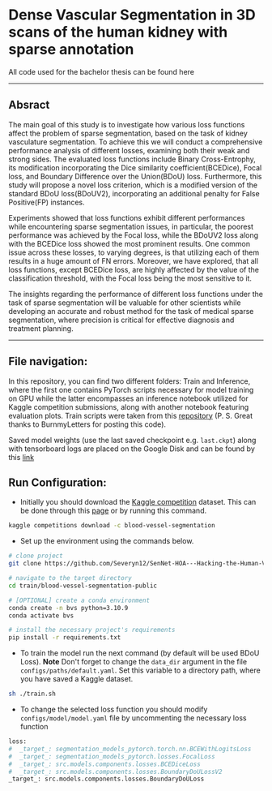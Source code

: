 # Dense Vascular Segmentation in 3D scans of the human kidney with sparse annotation

All code used for the bachelor thesis can be found here
***

## Absract
The main goal of this study is to investigate how various loss functions affect the problem of sparse segmentation, based on the task of kidney vasculature segmentation. To achieve this we will conduct a comprehensive performance analysis of different losses, examining both their weak and strong sides. The evaluated loss functions include Binary Cross-Entrophy, its modification incorporating the Dice similarity coefficient(BCEDice), Focal loss, and Boundary Difference over the Union(BDoU) loss. Furthermore, this study will propose a novel loss criterion, which is a modified version of the standard BDoU loss(BDoUV2), incorporating an additional penalty for False Positive(FP) instances.

Experiments showed that loss functions exhibit different performances while encountering sparse segmentation issues, in particular, the poorest performance was achieved by the Focal loss, while the BDoUV2 loss along with the BCEDice loss showed the most prominent results. One common issue across these losses, to varying degrees, is that utilizing each of them results in a huge amount of FN errors. Moreover, we have explored, that all loss functions, except BCEDice loss, are highly affected by the value of the classification threshold, with the Focal loss being the most sensitive to it.

The insights regarding the performance of different loss functions under the task of sparse segmentation will be valuable for other scientists while developing an accurate and robust method for the task of medical sparse segmentation, where precision is critical for effective diagnosis and treatment planning.
***

## File navigation:
In this repository, you can find two different folders: Train and Inference, where the first one contains PyTorch scripts necessary for model training on GPU while the latter encompasses an inference notebook utilized for Kaggle competition submissions, along with another notebook featuring evaluation plots. Train scripts were taken from this [repository](https://github.com/burnmyletters/blood-vessel-segmentation-public) (P. S. Great thanks to BurnmyLetters for posting this code).

Saved model weights (use the last saved checkpoint e.g. ```last.ckpt```) along with tensorboard logs are placed on the Google Disk and can be found by this [link](https://drive.google.com/drive/folders/1wCI1m7XA502vmjhjxM0dHVbe-MbD53dG)

## Run Configuration:
 * Initially you should download the [Kaggle competition](https://www.kaggle.com/competitions/blood-vessel-segmentation/overview) dataset. This can be done through this [page](https://www.kaggle.com/competitions/blood-vessel-segmentation/data) or by running this command.

```bash
kaggle competitions download -c blood-vessel-segmentation
```

* Set up the environment using the commands below.

```bash
# clone project
git clone https://github.com/Severyn12/SenNet-HOA---Hacking-the-Human-Vasculature-in-3D.git

# navigate to the target directory
cd train/blood-vessel-segmentation-public

# [OPTIONAL] create a conda environment
conda create -n bvs python=3.10.9
conda activate bvs

# install the necessary project's requirements
pip install -r requirements.txt
```

* To train the model run the next command (by default will be used BDoU Loss). **Note** Don't forget to change the ```data_dir``` argument in the file ```configs/paths/default.yaml```. Set this variable to a directory path, where you have saved a Kaggle dataset.

```bash
sh ./train.sh
```

* To change the selected loss function you should modify ```configs/model/model.yaml``` file by uncommenting the necessary loss function

```bash
loss:
#  _target_: segmentation_models_pytorch.torch.nn.BCEWithLogitsLoss
#  _target_: segmentation_models_pytorch.losses.FocalLoss
#  _target_: src.models.components.losses.BCEDiceLoss
#  _target_: src.models.components.losses.BoundaryDoULossV2
_target_: src.models.components.losses.BoundaryDoULoss
```
